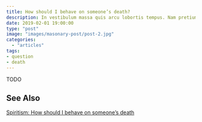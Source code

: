 ```yaml
---
title: How should I behave on someone’s death?
description: In vestibulum massa quis arcu lobortis tempus. Nam pretium arcu in odio vulputate luctus.
date: 2019-02-01 19:00:00
type: "post"
image: "images/masonary-post/post-2.jpg"
categories: 
  - "articles"
tags: 
- question
- death
---
```


TODO


## See Also
[Spiritism: How should I behave on someone’s death](/spiritism/reincarnation/reactions)
